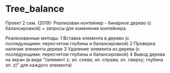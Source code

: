 # Tree_balance
Проект 2 сем. (2019): Реализован контейнер - бинарное дерево (с балансировкой) + запросы для изменения контейнера.

Реализованные методы:
1 Вставка элемента в дерево (с последующими: пересчетом глубины и балансировкой)
2 Проверка наличия элемента дереве
3 Удаление элемента из дерева (с последующими: пересчетом глубины и балансировкой)
4 Вывод дерева на экран (в виде "(элемент z; эл. слева; эл. справа; эл. сверху; глубина эл. z)" для каждого элемента)

